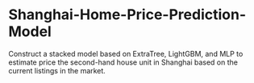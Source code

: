 # Shanghai-Home-Price-Prediction-Model
Construct a stacked model based on ExtraTree, LightGBM, and MLP to estimate price the second-hand house unit in Shanghai based on the current listings in the market.
